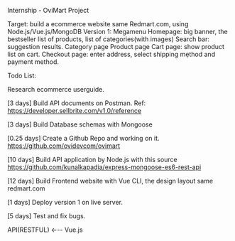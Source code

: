 Internship - OviMart Project

Target: 
build a ecommerce website same Redmart.com, using Node.js/Vue.js/MongoDB
Version 1: 
Megamenu 
Homepage: big banner, the bestseller list of products, list of categories(with images)
Search bar: suggestion results.
Category page
Product page
Cart page: show product list on cart.
Checkout page: enter address, select shipping mẹthod and payment method.

Todo List:

Research ecommerce userguide.


[3 days] Build API documents on Postman. Ref: https://developer.sellbrite.com/v1.0/reference


[3 days] Build Database schemas with Mongoose


[0.25 days] Create a Github Repo and working on it.
https://github.com/ovidevcom/ovimart


[10 days]  Build API application by Node.js with this source https://github.com/kunalkapadia/express-mongoose-es6-rest-api


[12 days] Build Frontend website with Vue CLI, the design layout same redmart.com


[1 days] Deploy version 1 on live server.


[5 days] Test and fix bugs.


API(RESTFUL) ←-- Vue.js



